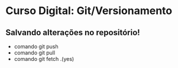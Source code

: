 # Curso Digital: Git/Versionamento

## Salvando alterações no repositório!
* comando git push
* comando git pull 
* comando git fetch .(yes)
